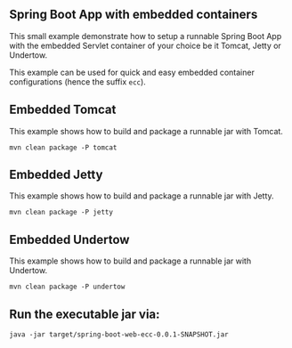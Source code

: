 Spring Boot App with embedded containers
----- 
This small example demonstrate how to setup a runnable Spring Boot App with the
embedded Servlet container of your choice be it Tomcat, Jetty or Undertow.

This example can be used for quick and easy embedded container  
configurations (hence the suffix `ecc`).

Embedded Tomcat
--
This example shows how to build and package a runnable jar with Tomcat. 
```
mvn clean package -P tomcat 
```

Embedded Jetty
--
This example shows how to build and package a runnable jar with Jetty.
```
mvn clean package -P jetty
```
 
Embedded Undertow
--
This example shows how to build and package a runnable jar with Undertow.
```
mvn clean package -P undertow
```

Run the executable jar via:
--
```
java -jar target/spring-boot-web-ecc-0.0.1-SNAPSHOT.jar
```